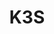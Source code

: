 ---
title: K3S
categories:
  - container-manager
docs:
  - id: java
    url: https://www.testcontainers.org/modules/k3s/
    example: |
      ```
      ```
description: |
  The certified Kubernetes distribution built for IoT & Edge computing
---